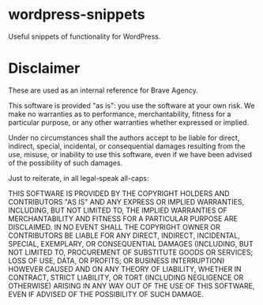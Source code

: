 # wordpress-snippets

Useful snippets of functionality for WordPress.

# Disclaimer

These are used as an internal reference for Brave Agency.

This software is provided "as is": you use the software at your own risk. We make no warranties as to performance, merchantability, fitness for a particular purpose, or any other warranties whether expressed or implied.

Under no circumstances shall the authors accept to be liable for direct, indirect, special, incidental, or consequential damages resulting from the use, misuse, or inability to use this software, even if we have been advised of the possibility of such damages.

Just to reiterate, in all legal-speak all-caps: 

THIS SOFTWARE IS PROVIDED BY THE COPYRIGHT HOLDERS AND CONTRIBUTORS "AS 
IS" AND ANY EXPRESS OR IMPLIED WARRANTIES, INCLUDING, BUT NOT LIMITED 
TO, THE IMPLIED WARRANTIES OF MERCHANTABILITY AND FITNESS FOR A 
PARTICULAR PURPOSE ARE DISCLAIMED. IN NO EVENT SHALL THE COPYRIGHT 
OWNER OR CONTRIBUTORS BE LIABLE FOR ANY DIRECT, INDIRECT, INCIDENTAL, 
SPECIAL, EXEMPLARY, OR CONSEQUENTIAL DAMAGES (INCLUDING, BUT NOT 
LIMITED TO, PROCUREMENT OF SUBSTITUTE GOODS OR SERVICES; LOSS OF USE, 
DATA, OR PROFITS; OR BUSINESS INTERRUPTION) HOWEVER CAUSED AND ON ANY 
THEORY OF LIABILITY, WHETHER IN CONTRACT, STRICT LIABILITY, OR TORT 
(INCLUDING NEGLIGENCE OR OTHERWISE) ARISING IN ANY WAY OUT OF THE USE 
OF THIS SOFTWARE, EVEN IF ADVISED OF THE POSSIBILITY OF SUCH DAMAGE.
